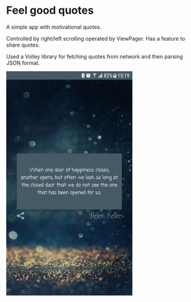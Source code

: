 # Feel good quotes

A simple app with motivational quotes.

Controlled by right/left scrolling operated by ViewPager.
Has a feature to share quotes.

Used a Volley library for fetching quotes from network and then parsing JSON format.

![feel good quotes screenshot](https://github.com/bookdreamer/feel-good-quotes/blob/master/scr_1.jpg)
